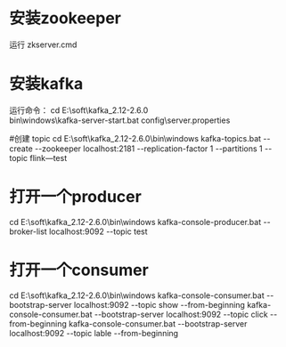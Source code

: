# 安装zookeeper
  运行 zkserver.cmd
# 安装kafka

运行命令：
cd E:\soft\kafka_2.12-2.6.0\
bin\windows\kafka-server-start.bat config\server.properties

 #创建 topic
 cd E:\soft\kafka_2.12-2.6.0\bin\windows
 kafka-topics.bat --create --zookeeper localhost:2181 --replication-factor 1 --partitions 1 --topic flink—test
 
 # 打开一个producer
 cd E:\soft\kafka_2.12-2.6.0\bin\windows
 kafka-console-producer.bat --broker-list localhost:9092 --topic test
 
 # 打开一个consumer
  cd E:\soft\kafka_2.12-2.6.0\bin\windows
 kafka-console-consumer.bat --bootstrap-server localhost:9092 --topic show --from-beginning
 kafka-console-consumer.bat --bootstrap-server localhost:9092 --topic click --from-beginning
 kafka-console-consumer.bat --bootstrap-server localhost:9092 --topic lable --from-beginning